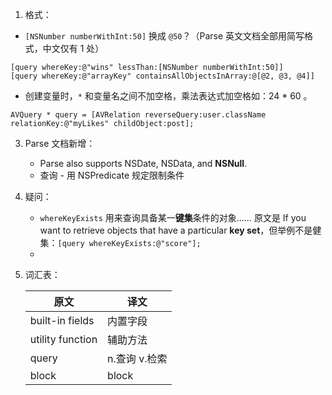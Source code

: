 1. 格式：
  * `[NSNumber numberWithInt:50]` 换成 `@50`？（Parse 英文文档全部用简写格式，中文仅有 1 处）
  
   ```
  [query whereKey:@"wins" lessThan:[NSNumber numberWithInt:50]]
  [query whereKey:@"arrayKey" containsAllObjectsInArray:@[@2, @3, @4]]
  ```

  * 创建变量时，`*` 和变量名之间不加空格，乘法表达式加空格如：24 * 60 。
  ```
  AVQuery * query = [AVRelation reverseQuery:user.className relationKey:@"myLikes" childObject:post];
  ```
  
3. Parse 文档新增：
   - Parse also supports NSDate, NSData, and **NSNull**.
   - 查询 - 用 NSPredicate 规定限制条件

4. 疑问：
   * `whereKeyExists` 用来查询具备某一**键集**条件的对象…… 原文是 If you want to retrieve objects that have a particular **key set**，但举例不是健集：`[query whereKeyExists:@"score"];`
   * 
   
5. 词汇表：

   | 原文  | 译文 |
   | ------------- | ------------- |
   | built-in fields | 内置字段 |
   | utility function | 辅助方法 |
   | query | n.查询 v.检索 |
   | block | block |



